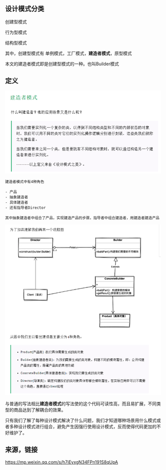 ## 设计模式分类

创建型模式

行为型模式

结构型模式



其中，创建型模式有 单例模式，工厂模式，**建造者模式**，原型模式



本文的建造者模式即是创建型模式的一种。也叫Builder模式



## 定义



![image-20220116150949205](%E5%BB%BA%E9%80%A0%E8%80%85%E6%A8%A1%E5%BC%8F.assets/image-20220116150949205.png)




~~~shell
建造者模式中有4种角色

- 产品
- 抽象建造者
- 具体建造者
- 还有指导者Director

其中抽象建造者中组合了产品，实现建造产品的步骤。指导者中组合建造者，用建造者建造产品
~~~



![image-20220116151147429](%E5%BB%BA%E9%80%A0%E8%80%85%E6%A8%A1%E5%BC%8F.assets/image-20220116151147429.png)



与普通的写法相比**建造者模式**的写法使的这个代码可读性高，而且易扩展，不同类型的商品达到了解耦合的效果。



只有我们了解了每种设计模式解决了什么问题，我们才知道哪种场景用什么模式或者多种设计模式进行组合，避免产生因强行使用设计模式，反而使得代码更加的不好维护了。





## 来源，链接

https://mp.weixin.qq.com/s/h7iEyxgN34FPn191S8qUpA